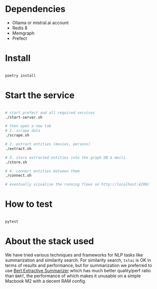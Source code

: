 

# Dependencies

- Ollama or mistral.ai account
- Redis 8
- Memgraph
- Prefect

# Install

```sh

poetry install 

```

# Start the service

```sh

# start prefect and all required services
./start-server.sh

# then open a new tab 
# 1. scrape data
./scrape.sh

# 2. extract entities (movies, persons)
./extract.sh

# 3. store extracted entities into the graph DB & meili
./store.sh

# 4. connect entities between them
./connect.sh

# eventually vizualise the running flows on http://localhost:4200/

```

# How to test

```sh

pytest

```

# About the stack used

We have tried various techniques and frameworks for NLP tasks like summarization and similarity search.
For similarity search, `txtai` is OK in terms of results and performance, but for summarization we preferred to use [Bert Extractive Summarizer](https://pypi.org/project/bert-extractive-summarizer/) which has much better quality/perf ratio than `BART`, the performance of which makes it unusable on a simple Macbook M2 with a decent RAM config.
